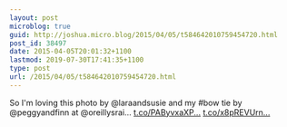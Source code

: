 ```yaml
---
layout: post
microblog: true
guid: http://joshua.micro.blog/2015/04/05/t584642010759454720.html
post_id: 38497
date: 2015-04-05T20:01:32+1100
lastmod: 2019-07-30T17:41:35+1100
type: post
url: /2015/04/05/t584642010759454720.html
---
```

So I'm loving this photo by @laraandsusie and my #bow tie by @peggyandfinn at @oreillysrai… [t.co/PAByvxaXP...](http://t.co/PAByvxaXPb) [t.co/x8pREVUrn...](http://t.co/x8pREVUrnq)
